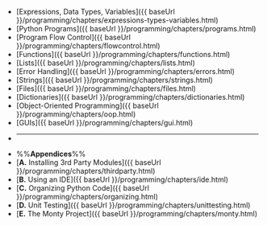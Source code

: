 <navigation>

* [Expressions, Data Types, Variables]({{ baseUrl }}/programming/chapters/expressions-types-variables.html)
* [Python Programs]({{ baseUrl }}/programming/chapters/programs.html)
* [Program Flow Control]({{ baseUrl }}/programming/chapters/flowcontrol.html)
* [Functions]({{ baseUrl }}/programming/chapters/functions.html)
* [Lists]({{ baseUrl }}/programming/chapters/lists.html)
* [Error Handling]({{ baseUrl }}/programming/chapters/errors.html)
* [Strings]({{ baseUrl }}/programming/chapters/strings.html)
* [Files]({{ baseUrl }}/programming/chapters/files.html)
* [Dictionaries]({{ baseUrl }}/programming/chapters/dictionaries.html)
* [Object-Oriented Programming]({{ baseUrl }}/programming/chapters/oop.html)
* [GUIs]({{ baseUrl }}/programming/chapters/gui.html)
* ------------------------------------------------------------------------
* %%**Appendices**%%
* [**A.** Installing 3rd Party Modules]({{ baseUrl }}/programming/chapters/thirdparty.html)
* [**B.** Using an IDE]({{ baseUrl }}/programming/chapters/ide.html)
* [**C.** Organizing Python Code]({{ baseUrl }}/programming/chapters/organizing.html)
* [**D.** Unit Testing]({{ baseUrl }}/programming/chapters/unittesting.html)
* [**E.** The Monty Project]({{ baseUrl }}/programming/chapters/monty.html)

</navigation>
